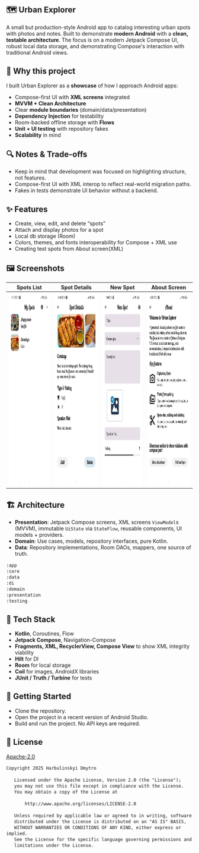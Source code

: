## 🗺️ Urban Explorer 

A small but production-style Android app to catalog interesting urban spots with photos and notes. Built to demonstrate **modern Android** with a **clean, testable architecture**. The focus is on a modern Jetpack Compose UI, robust local data storage, and demonstrating Compose's interaction with traditional Android views.


## 🎯 Why this project

I built Urban Explorer as a **showcase** of how I approach Android apps:

* Compose-first UI with **XML screens** integrated
* **MVVM + Clean Architecture**
* Clear **module boundaries** (domain/data/presentation)
* **Dependency Injection** for testability
* Room-backed offline storage with **Flows**
* **Unit + UI testing** with repository fakes
* **Scalability** in mind


## 🔍 Notes & Trade-offs

* Keep in mind that development was focused on highlighting structure, not features.
* Compose-first UI with XML interop to reflect real-world migration paths.
* Fakes in tests demonstrate UI behavior without a backend.

  
## ✨ Features

* Create, view, edit, and delete “spots”
* Attach and display photos for a spot
* Local db storage (Room)
* Colors, themes, and fonts interoperability for Compose + XML use
* Creating test spots from About screen(XML)


## 🖼️ Screenshots

| Spots List                                     | Spot Details                                       | New Spot                               | About Screen                                     |                    
| --------------------------------------------- | --------------------------------------------- | --------------------------------------------- | --------------------------------------------- |
| <img src="docs/screenshots/spots_list.jpg" height="520"> | <img src="docs/screenshots/spot_details.jpg" height="520"> | <img src="docs/screenshots/new_spot.jpg" height="520"> | <img src="docs/screenshots/about_screen.jpg" height="520">|



## 🏗️ Architecture

* **Presentation**: Jetpack Compose screens, XML screens `ViewModel`s (MVVM), immutable `UiState` via `StateFlow`, reusable components, UI models + providers.
* **Domain**: Use cases, models, repository interfaces, pure Kotlin.
* **Data**: Repository implementations, Room DAOs, mappers, one source of truth.

```
:app
:core
:data
:di
:domain
:presentation
:testing
```


## 🧰 Tech Stack

* **Kotlin**, Coroutines, Flow
* **Jetpack Compose**, Navigation-Compose
* **Fragments, XML, RecyclerView, Compose View** to show XML integrity viability
* **Hilt** for DI
* **Room** for local storage
* **Coil** for images, AndroidX libraries
* **JUnit / Truth / Turbine** for tests


## 🚀 Getting Started

* Clone the repository.
* Open the project in a recent version of Android Studio.
* Build and run the project. No API keys are required.


## 📝 License

[Apache-2.0](LICENSE)

```
Copyright 2025 Harbulinskyi Dmytro

   Licensed under the Apache License, Version 2.0 (the "License");
   you may not use this file except in compliance with the License.
   You may obtain a copy of the License at

       http://www.apache.org/licenses/LICENSE-2.0

   Unless required by applicable law or agreed to in writing, software
   distributed under the License is distributed on an "AS IS" BASIS,
   WITHOUT WARRANTIES OR CONDITIONS OF ANY KIND, either express or implied.
   See the License for the specific language governing permissions and
   limitations under the License.
```
